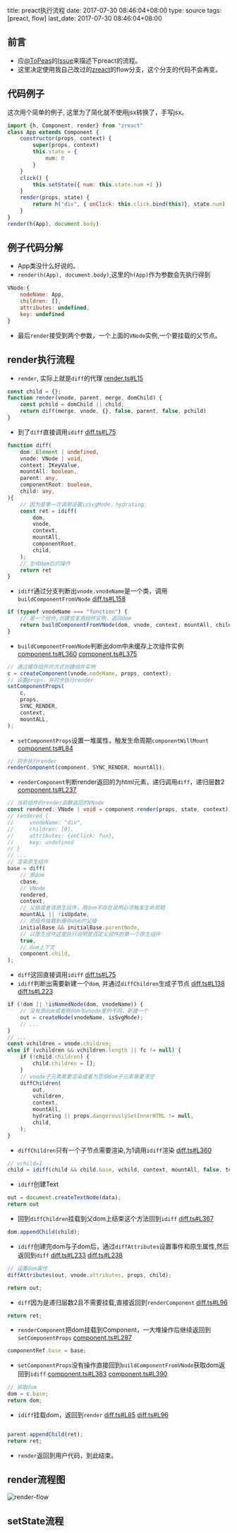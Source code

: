 title: preact执行流程
date: 2017-07-30 08:46:04+08:00
type: source
tags: [preact, flow]
last_date: 2017-07-30 08:46:04+08:00

## 前言
- 应[@ToPeas](https://github.com/ToPeas)的[Issue](https://github.com/zeromake/zreact#1)来描述下preact的流程。
- 这里决定使用我自己改过的[zreact](https://github.com/zeromake/zreact/tree/flow)的flow分支，这个分支的代码不会再变。

## 代码例子
这次用个简单的例子, 这里为了简化就不使用jsx转换了，手写jsx。
``` javascript
import {h, Component, render} from "zreact"
class App extends Component {
    constructor(props, context) {
        super(props, context)
        this.state = {
            num: 0
        }
    }
    click() {
        this.setState({ num: this.state.num +1 })
    }
    render(props, state) {
        return h("div", { onClick: this.click.bind(this)}, state.num)
    }
}
render(h(App), document.body)
```

## 例子代码分解

- App类没什么好说的。
- `render(h(App), document.body)`,这里的`h(App)`作为参数会先执行得到
``` javascript
VNode:{
    nodeName: App,
    children: [],
    attributes: undefined,
    key: undefined
}
```
- 最后`render`接受到两个参数，一个上面的`VNode`实例,一个要挂载的父节点。

## render执行流程
- `render`, 实际上就是`diff`的代理
[render.ts#L15](https://github.com/zeromake/zreact/blob/flow/src/render.ts#L15)
``` javascript
const child = {};
function render(vnode, parent, merge, domChild) {
    const pchild = domChild || child;
    return diff(merge, vnode, {}, false, parent, false, pchild)
}
```
- 到了`diff`直接调用`idiff`
[diff.ts#L75](https://github.com/zeromake/zreact/blob/flow/src/vdom/diff.ts#L75)
``` typescript
function diff(
    dom: Element | undefined,
    vnode: VNode | void,
    context: IKeyValue,
    mountAll: boolean,
    parent: any,
    componentRoot: boolean,
    child: any,
){
    // 因为是第一次调用设置isSvgMode，hydrating
    const ret = idiff(
        dom,
        vnode,
        context,
        mountAll,
        componentRoot,
        child,
    );
    // 生成dom后的操作
    return ret
}
```
- `idiff`通过分支判断出`vnode.vnodeName`是一个类，调用`buildComponentFromVNode`
[diff.ts#L158](https://github.com/zeromake/zreact/blob/flow/src/vdom/diff.ts#L158)
``` typescript
if (typeof vnodeName === "function") {
    // 是一个组件,创建或复用组件实例，返回dom
    return buildComponentFromVNode(dom, vnode, context, mountAll, child);
}
```
- `buildComponentFromVNode`判断出dom中未缓存上次组件实例
[component.ts#L360](https://github.com/zeromake/zreact/blob/flow/src/vdom/component.ts#L360)
[component.ts#L375](https://github.com/zeromake/zreact/blob/flow/src/vdom/component.ts#L375)
``` typescript
// 通过缓存组件的方式创建组件实例
c = createComponent(vnode.nodeName, props, context);
// 设置props，并同步执行render
setComponentProps(
    c,
    props,
    SYNC_RENDER,
    context,
    mountALL,
);
```
- `setComponentProps`设置一堆属性，触发生命周期`componentWillMount`
[component.ts#L84](https://github.com/zeromake/zreact/blob/flow/src/vdom/component.ts#L84)
``` typescript
// 同步执行render
renderComponent(component, SYNC_RENDER, mountAll);
```
- `renderComponent`判断render返回的为html元素，递归调用`diff`，递归层数2
[component.ts#L237](https://github.com/zeromake/zreact/blob/flow/src/vdom/component.ts#L237)
``` typescript
// 当前组件的render函数返回的VNode
const rendered: VNode | void = component.render(props, state, context);
// rendered {
//     vnodeName: "div",
//     children: [0],
//     attributes: {onClick: fun},
//     key: undefined
// }
// ...
// 渲染原生组件
base = diff(
    // 原dom
    cbase,
    // VNode
    rendered,
    context,
    // 父级或者该原生组件，原dom不存在说明必须触发生命周期
    mountALL || !isUpdate,
    // 把组件挂载到缓存dom的父级
    initialBase && initialBase.parentNode,
    // 以原生组件这里执行说明是自定义组件的第一个原生组件
    true,
    // dom上下文
    component.child,
);
```
- `diff`这回直接调用`idiff`
[diff.ts#L75](https://github.com/zeromake/zreact/blob/flow/src/vdom/diff.ts#L75)
- `idiff`判断出需要新建一个`dom`, 并通过`diffChildren`生成子节点
[diff.ts#L138](https://github.com/zeromake/zreact/blob/flow/src/vdom/diff.ts#L138)
[diff.ts#L223](https://github.com/zeromake/zreact/blob/flow/src/vdom/diff.ts#L223)
``` typescript
if (!dom || !isNamedNode(dom, vnodeName)) {
    // 没有原dom或者原dom与vnode里的不同，新建一个
    out = createNode(vnodeName, isSvgMode);
    // ...
}
// ...
const vchildren = vnode.children;
else if (vchildren && vchildren.length || fc != null) {
    if (!child.children) {
        child.children = [];
    }
    // vnode子元素需要渲染或者为空但dom子元素需要清空
    diffChildren(
        out,
        vchildren,
        context,
        mountAll,
        hydrating || props.dangerouslySetInnerHTML != null,
        child,
    );
}
```
- `diffChildren`只有一个子节点需要渲染,为1调用`idiff`渲染
[diff.ts#L360](https://github.com/zeromake/zreact/blob/flow/src/vdom/diff.ts#L360)
``` typescript
// vchild=1
child = idiff(child && child.base, vchild, context, mountAll, false, tchild);
```
- `idiff`创建Text
``` typescript
out = document.createTextNode(data);
return out
```
- 回到`diffChildren`挂载到父dom上结束这个方法回到`idiff`
[diff.ts#L367](https://github.com/zeromake/zreact/blob/flow/src/vdom/diff.ts#L367)
``` typescript
dom.appendChild(child);
```
- `idiff`创建完dom与子dom后，通过`diffAttributes`设置事件和原生属性,然后返回到`diff`
[diff.ts#L233](https://github.com/zeromake/zreact/blob/flow/src/vdom/diff.ts#L233)
[diff.ts#L238](https://github.com/zeromake/zreact/blob/flow/src/vdom/diff.ts#L238)
``` typescript
// 设置dom属性
diffAttributes(out, vnode.attributes, props, child);

return out;
```
- `diff`因为是递归层数2且不需要挂载,直接返回到`renderComponent`
[diff.ts#L96](https://github.com/zeromake/zreact/blob/flow/src/vdom/diff.ts#L96)
``` typescript
return ret;
```
- `renderComponent`把dom挂载到Component，一大堆操作后继续返回到`setComponentProps`
[component.ts#L287](https://github.com/zeromake/zreact/blob/flow/src/vdom/component.ts#L287)
``` typescript
componentRef.base = base;
```
- `setComponentProps`没有操作直接回到`buildComponentFromVNode`获取dom返回到`idiff`
[component.ts#L383](https://github.com/zeromake/zreact/blob/flow/src/vdom/component.ts#L383)
[component.ts#L390](https://github.com/zeromake/zreact/blob/flow/src/vdom/component.ts#L390)
``` typescript
// 获取dom
dom = c.base;
return dom;
```
- `idiff`挂载dom，返回到`render`
[diff.ts#L85](https://github.com/zeromake/zreact/blob/flow/src/vdom/diff.ts#L85)
[diff.ts#L96](https://github.com/zeromake/zreact/blob/flow/src/vdom/diff.ts#L96)
``` typescript

parent.appendChild(ret);
return ret;
```
- `render`返回到用户代码，到此结束。

## render流程图

![render-flow](/public/img/preact-source/render-flow.svg)

## setState流程
